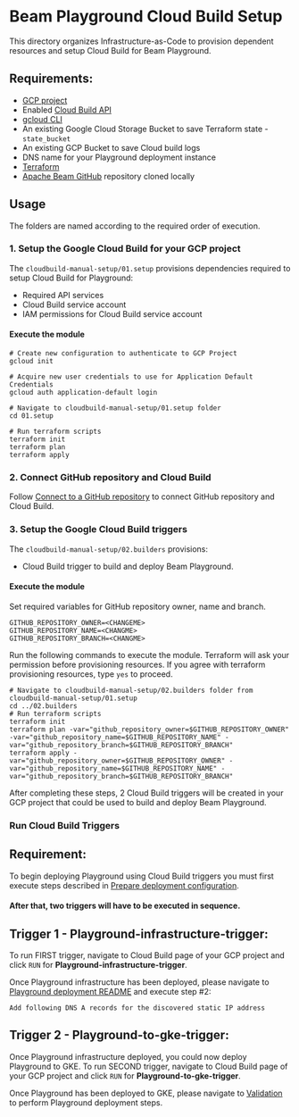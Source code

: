 <!---
    Licensed to the Apache Software Foundation (ASF) under one
    or more contributor license agreements.  See the NOTICE file
    distributed with this work for additional information
    regarding copyright ownership.  The ASF licenses this file
    to you under the Apache License, Version 2.0 (the
    "License"); you may not use this file except in compliance
    with the License.  You may obtain a copy of the License at
      http://www.apache.org/licenses/LICENSE-2.0
    Unless required by applicable law or agreed to in writing,
    software distributed under the License is distributed on an
    "AS IS" BASIS, WITHOUT WARRANTIES OR CONDITIONS OF ANY
    KIND, either express or implied.  See the License for the
    specific language governing permissions and limitations
    under the License.
-->

# Beam Playground Cloud Build Setup

This directory organizes Infrastructure-as-Code to provision dependent resources and setup Cloud Build for Beam Playground.

## Requirements:

- [GCP project](https://cloud.google.com/)
- Enabled [Cloud Build API](https://cloud.google.com/apis/docs/getting-started#enabling_apis)
- [gcloud CLI](https://cloud.google.com/sdk/docs/install-sdk)
- An existing Google Cloud Storage Bucket to save Terraform state - `state_bucket`
- An existing GCP Bucket to save Cloud build logs
- DNS name for your Playground deployment instance
- [Terraform](https://www.terraform.io/)
- [Apache Beam GitHub](https://github.com/apache/beam) repository cloned locally

## Usage

The folders are named according to the required order of execution.

### 1. Setup the Google Cloud Build  for your GCP project

The `cloudbuild-manual-setup/01.setup` provisions dependencies required to setup Cloud Build for Playground:
- Required API services
- Cloud Build service account
- IAM permissions for Cloud Build service account

#### Execute the module

```consolec
# Create new configuration to authenticate to GCP Project
gcloud init

# Acquire new user credentials to use for Application Default Credentials
gcloud auth application-default login

# Navigate to cloudbuild-manual-setup/01.setup folder
cd 01.setup

# Run terraform scripts
terraform init
terraform plan
terraform apply

```
### 2. Connect GitHub repository and Cloud Build
Follow [Connect to a GitHub repository](https://cloud.google.com/build/docs/automating-builds/github/connect-repo-github) to connect GitHub repository and Cloud Build.

### 3. Setup the Google Cloud Build triggers

The `cloudbuild-manual-setup/02.builders` provisions:
- Cloud Build trigger to build and deploy Beam Playground.

#### Execute the module

Set required variables for GitHub repository owner, name and branch.

```
GITHUB_REPOSITORY_OWNER=<CHANGEME>
GITHUB_REPOSITORY_NAME=<CHANGME>
GITHUB_REPOSITORY_BRANCH=<CHANGME>
```
Run the following commands to execute the module. Terraform will ask your permission before provisioning resources. If you agree with terraform provisioning resources, type `yes` to proceed.

```
# Navigate to cloudbuild-manual-setup/02.builders folder from cloudbuild-manual-setup/01.setup
cd ../02.builders
# Run terraform scripts
terraform init
terraform plan -var="github_repository_owner=$GITHUB_REPOSITORY_OWNER" -var="github_repository_name=$GITHUB_REPOSITORY_NAME" -var="github_repository_branch=$GITHUB_REPOSITORY_BRANCH"
terraform apply -var="github_repository_owner=$GITHUB_REPOSITORY_OWNER" -var="github_repository_name=$GITHUB_REPOSITORY_NAME" -var="github_repository_branch=$GITHUB_REPOSITORY_BRANCH"
```

After completing these steps, 2 Cloud Build triggers will be created in your GCP project that could be used to build and deploy Beam Playground.

### Run Cloud Build Triggers

## Requirement:

To begin deploying Playground using Cloud Build triggers you must first execute steps described in
[Prepare deployment configuration](https://github.com/apache/beam/tree/Infra%2Bplayground-in-gke/playground/terraform#prepare-deployment-configuration).

#### After that, two triggers will have to be executed in sequence.

## Trigger 1 - Playground-infrastructure-trigger:

To run FIRST trigger,
navigate to Cloud Build page of your GCP project and click `RUN` for **Playground-infrastructure-trigger**.

Once Playground infrastructure has been deployed, please navigate to
[Playground deployment README](https://github.com/akvelon/beam/tree/Infra%2Bplayground-in-gke/playground/terraform#deploy-playground-infrastructure) and execute step #2:

`Add following DNS A records for the discovered static IP address`

## Trigger 2 - Playground-to-gke-trigger:

Once Playground infrastructure deployed, you could now deploy Playground to GKE.
To run SECOND trigger,
navigate to Cloud Build page of your GCP project and click `RUN` for **Playground-to-gke-trigger**.

Once Playground has been deployed to GKE, please navigate to [Validation](https://github.com/akvelon/beam/tree/Infra%2Bplayground-in-gke/playground/terraform#validate-deployed-playground) to perform Playground deployment steps.